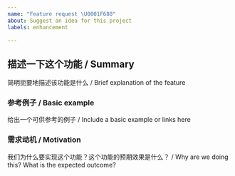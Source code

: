 ```yaml
---
name: "Feature request \U0001F680"
about: Suggest an idea for this project 
labels: enhancement

---
```


## 描述一下这个功能 / Summary
简明扼要地描述该功能是什么 / Brief explanation of the feature

### 参考例子 / Basic example
给出一个可供参考的例子 / Include a basic example or links here

### 需求动机 / Motivation
我们为什么要实现这个功能？这个功能的预期效果是什么？ / Why are we doing this?  What is the expected outcome?